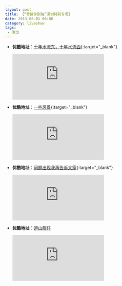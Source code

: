 ```yaml
---
layout: post
title: 【“曹操你别怕”深圳特别专场】
date: 2013-06-01 00:00
category: liveshow
tags:
 - 演出
---
```


* **优酷地址**：[十年水流东，十年水流西](https://v.youku.com/v_show/id_XNTY1MTUzNzk2.html){:target="_blank"}
  
  <div class="iframe-container"><iframe class="responsive-iframe" src='https://player.youku.com/embed/XNTY1MTUzNzk2' frameborder="no" allowfullscreen="true"></iframe></div>

* **优酷地址**：[一些风景](https://v.youku.com/v_show/id_XNTY1MTU5MTky.html){:target="_blank"}
  
  <div class="iframe-container"><iframe class="responsive-iframe" src='https://player.youku.com/embed/XNTY1MTU5MTky' frameborder="no" allowfullscreen="true"></iframe></div>

* **优酷地址**：[问题出现我再告诉大家](https://v.youku.com/v_show/id_XNTY1MTQ2ODY4.html){:target="_blank"}
  
  <div class="iframe-container"><iframe class="responsive-iframe" src='https://player.youku.com/embed/XNTY1MTQ2ODY4'  frameborder="no" allowfullscreen="true"></iframe></div>

* **优酷地址**：[道山靓仔](https://v.youku.com/v_show/id_XNTY1NTk2NTA0.html)
  
  <div class="iframe-container"><iframe class="responsive-iframe" src='https://player.youku.com/embed/XNTY1NTk2NTA0'  frameborder="no" allowfullscreen="true"></iframe></div>
